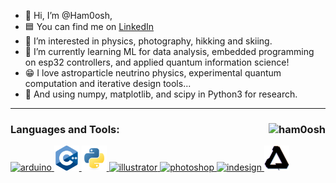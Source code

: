 - 👋 Hi, I’m @Ham0osh,
- 🟦 You can find me on [LinkedIn](https://linkedin.com/in/hamish-johnson-1ee7)
- 👀 I’m interested in physics, photography, hikking and skiing.
- 🌱 I’m currently learning ML for data analysis, embedded programming on esp32 controllers, and applied quantum information science!
- 😁 I love astroparticle neutrino physics, experimental quantum computation and iterative design tools...
- 🌴 And using numpy, matplotlib, and scipy in Python3 for research.

---

<h3 align="left">Languages and Tools:<img align="right" src="https://github-readme-stats.vercel.app/api/top-langs?username=ham0osh&show_icons=true&locale=en&layout=compact" alt="ham0osh" /></h3><p align="left"> <a href="https://www.arduino.cc/" target="_blank"> <img src="https://cdn.worldvectorlogo.com/logos/arduino-1.svg" alt="arduino" width="40" height="40"/> </a>  <a href="https://www.w3schools.com/cpp/" target="_blank"> <img src="https://raw.githubusercontent.com/devicons/devicon/master/icons/cplusplus/cplusplus-original.svg" alt="cplusplus" width="40" height="40"/> </a><a href="https://www.python.org" target="_blank"> <img src="https://raw.githubusercontent.com/devicons/devicon/master/icons/python/python-original.svg" alt="python" width="40" height="40"/> </a> <a href="https://www.adobe.com/in/products/illustrator.html" target="_blank"> <img src="https://www.adobe.com/content/dam/cc/icons/illustrator.svg" alt="illustrator" width="40" height="40"/> </a> <a href="https://www.photoshop.com/en" target="_blank"> <img src="https://www.adobe.com/content/dam/cc/us/en/creativecloud/max2020/mnemonics/photoshop.svg" alt="photoshop" width="40" height="40"/> </a><a href="https://www.adobe.com/ca/products/indesign/free-trial-download.html" target="_blank"> <img src="https://www.adobe.com/content/dam/shared/images/product-icons/svg/indesign.svg" alt="indesign" width="40" height="40"/> </a><a href="https://affinity.serif.com/en-gb/" target="_blank"> <img src="https://raw.githubusercontent.com/Ham0osh/Ham0osh/299873910c1099af25ce77e2cc04a4947bbf36f5/cdnlogo_affinity.svg" alt="Affinity Design Suite" width="40" height="40"/> </a>
</p>
<!---
Ham0osh/Ham0osh is a ✨ special ✨ repository because its `README.md` (this file) appears on your GitHub profile.
You can click the Preview link to take a look at your changes.
--->

<!---  <a href="https://pytorch.org/" target="_blank"> <img src="https://www.vectorlogo.zone/logos/pytorch/pytorch-icon.svg" alt="pytorch" width="40" height="40"/> </a>
  <a href="https://grafana.com" target="_blank"> <img src="https://www.vectorlogo.zone/logos/grafana/grafana-icon.svg" alt="grafana" width="40" height="40"/> </a> 
  <a href="https://www.postgresql.org" target="_blank"> <img src="https://raw.githubusercontent.com/devicons/devicon/master/icons/postgresql/postgresql-original-wordmark.svg" alt="postgresql" width="40" height="40"/> </a> --->



